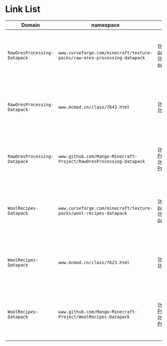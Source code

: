 # Link List

| Domain | namespace | raw_url | transfer_url |
|--------|-----------|---------|--------------|
| `RawOresProcessing-Datapack` | `www.curseforge.com/minecraft/texture-packs/raw-ores-processing-datapack` | [https://www.curseforge.com/minecraft/texture-packs/raw-ores-processing-datapack](https://www.curseforge.com/minecraft/texture-packs/raw-ores-processing-datapack) | [https://mango-projects.github.io/src/link-list/RawOresProcessing-Datapack/curseforge](https://mango-projects.github.io/src/link-list/RawOresProcessing-Datapack/curseforge) |
| `RawOresProcessing-Datapack` | `www.mcmod.cn/class/7643.html` | [https://www.mcmod.cn/class/7643.html](https://www.mcmod.cn/class/7643.html) | [https://mango-projects.github.io/src/link-list/RawOresProcessing-Datapack/mcmod](https://mango-projects.github.io/src/link-list/RawOresProcessing-Datapack/mcmod) |
| `RawOresProcessing-Datapack` | `www.github.com/Mango-Minecraft-Project/RawOresProcessing-Datapack` | [https://www.github.com/Mango-Minecraft-Project/RawOresProcessing-Datapack](https://www.github.com/Mango-Minecraft-Project/RawOresProcessing-Datapack) | [https://mango-projects.github.io/src/link-list/RawOresProcessing-Datapack/github](https://mango-projects.github.io/src/link-list/RawOresProcessing-Datapack/github) |
| `WoolRecipes-Datapack` | `www.curseforge.com/minecraft/texture-packs/wool-recipes-datapack` | [https://www.curseforge.com/minecraft/texture-packs/wool-recipes-datapack](https://www.curseforge.com/minecraft/texture-packs/wool-recipes-datapack) | [https://mango-projects.github.io/src/link-list/WoolRecipes-Datapack/curseforge](https://mango-projects.github.io/src/link-list/WoolRecipes-Datapack/curseforge) |
| `WoolRecipes-Datapack` | `www.mcmod.cn/class/7623.html` | [https://www.mcmod.cn/class/7623.html](https://www.mcmod.cn/class/7623.html) | [https://mango-projects.github.io/src/link-list/WoolRecipes-Datapack/mcmod](https://mango-projects.github.io/src/link-list/WoolRecipes-Datapack/mcmod) |
| `WoolRecipes-Datapack` | `www.github.com/Mango-Minecraft-Project/WoolRecipes-Datapack` | [https://www.github.com/Mango-Minecraft-Project/WoolRecipes-Datapack](https://www.github.com/Mango-Minecraft-Project/WoolRecipes-Datapack) | [https://mango-projects.github.io/src/link-list/WoolRecipes-Datapack/github](https://mango-projects.github.io/src/link-list/WoolRecipes-Datapack/github) |
